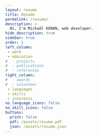 ```yaml
---
layout: resume
title: Resume
permalink: /resume/
description: >
  Hi, I'm Mickaël KENAN, web developer.
hide_description: true
sidebar: true
order: 5
left_column:
 - work
 - education
#  - projects
#  - publications
#  - references
right_column:
#  - awards
#  - volunteer
 - languages
 - skills
 - interests
no_language_icons: false
no_skill_icons: false
buttons:
  print: false
  pdf: /assets/resume.pdf
  json: /assets/resume.json
---
```

